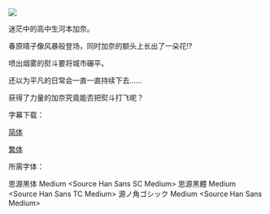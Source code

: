 ![](key_visual.jpg)



迷茫中的高中生河本加奈。

春原晴子像风暴般登场，同时加奈的额头上长出了一朵花!?

喷出烟雾的熨斗要将城市碾平。

还以为平凡的日常会一直一直持续下去……

获得了力量的加奈究竟能否把熨斗打飞呢？



字幕下载：

[简体](https://github.com/tastysugar/SweetSub/raw/master/FLCL%20Alternative/%5BSweetSub%5D%20FLCL%20Alternative.chs.ass)

[繁体](https://github.com/tastysugar/SweetSub/raw/master/FLCL%20Alternative/%5BSweetSub%5D%20FLCL%20Alternative.cht.ass)



所需字体：

思源黑体 Medium \<Source Han Sans SC Medium>
思源黑體 Medium \<Source Han Sans TC Medium>
源ノ角ゴシック Medium \<Source Han Sans Medium>